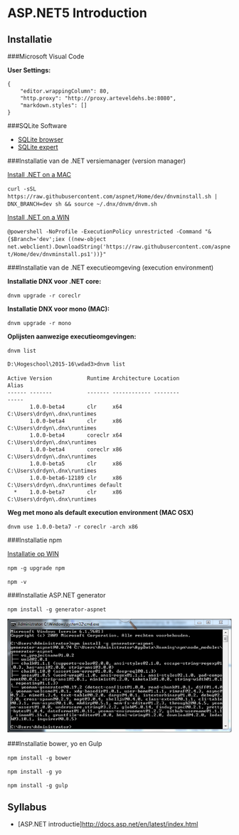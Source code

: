 ASP.NET5 Introduction
=====================

Installatie
-----------

###Microsoft Visual Code

**User Settings:**
```
{
	"editor.wrappingColumn": 80,
	"http.proxy": "http://proxy.arteveldehs.be:8080",
	"markdown.styles": []
}
```

###SQLite Software

- [SQLite browser](http://sqlitebrowser.org/)
- [SQLite expert](http://www.sqliteexpert.com/)

###Installatie van de .NET versiemanager (version manager)

[Install .NET on a MAC](http://docs.asp.net/en/latest/getting-started/installing-on-mac.html)

`curl -sSL https://raw.githubusercontent.com/aspnet/Home/dev/dnvminstall.sh | DNX_BRANCH=dev sh && source ~/.dnx/dnvm/dnvm.sh`

[Install .NET on a WIN](http://docs.asp.net/en/latest/getting-started/installing-on-windows.html)

`@powershell -NoProfile -ExecutionPolicy unrestricted -Command "&{$Branch='dev';iex ((new-object net.webclient).DownloadString('https://raw.githubusercontent.com/aspnet/Home/dev/dnvminstall.ps1'))}"`

###Installatie van de .NET executieomgeving (execution environment)

**Installatie DNX voor .NET core:**

`dnvm upgrade -r coreclr`

**Installatie DNX voor mono (MAC):**

`dnvm upgrade -r mono`

**Oplijsten aanwezige executieomgevingen:**

`dnvm list`

```
D:\Hogeschool\2015-16\wdad3>dnvm list

Active Version           Runtime Architecture Location                     Alias
------ -------           ------- ------------ --------                     -----
       1.0.0-beta4       clr     x64          C:\Users\drdyn\.dnx\runtimes
       1.0.0-beta4       clr     x86          C:\Users\drdyn\.dnx\runtimes
       1.0.0-beta4       coreclr x64          C:\Users\drdyn\.dnx\runtimes
       1.0.0-beta4       coreclr x86          C:\Users\drdyn\.dnx\runtimes
       1.0.0-beta5       clr     x86          C:\Users\drdyn\.dnx\runtimes
       1.0.0-beta6-12189 clr     x86          C:\Users\drdyn\.dnx\runtimes default
  *    1.0.0-beta7       clr     x86          C:\Users\drdyn\.dnx\runtimes
```

**Weg met mono als default execution environment (MAC OSX)**

`dnvm use 1.0.0-beta7 -r coreclr -arch x86`

###Installatie npm

[Installatie op WIN](https://nodejs.org/dist/latest/node-v4.1.0-x64.msi)

`npm -g upgrade npm`

`npm -v`

###Installatie ASP.NET generator

`npm install -g generator-aspnet`

![CMD Generator-aspnet](images/genasp.net.png)

###Installatie bower, yo en Gulp

`npm install -g bower`

`npm install -g yo`

`npm install -g gulp`


Syllabus
--------
- [ASP.NET introductie]<http://docs.asp.net/en/latest/index.html>
